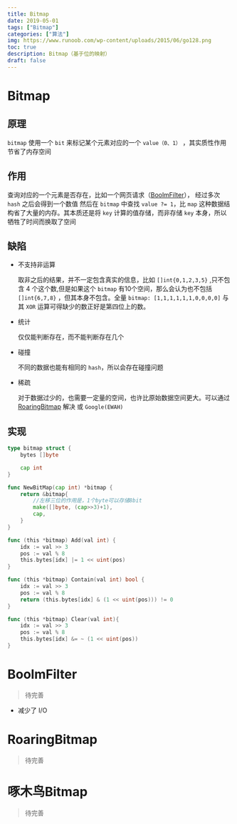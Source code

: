 ```yaml
---
title: Bitmap
date: 2019-05-01
tags: ["Bitmap"]
categories: ["算法"]
img: https://www.runoob.com/wp-content/uploads/2015/06/go128.png
toc: true
description: Bitmap（基于位的映射）
draft: false
---
```


# Bitmap

## 原理

`bitmap` 使用一个 `bit` 来标记某个元素对应的一个 `value（0、1）` ，其实质性作用节省了内存空间

## 作用

查询对应的一个元素是否存在，比如一个网页请求（[BoolmFilter](#BoolmFilter)）， 经过多次 `hash` 之后会得到一个数值 然后在 `bitmap` 中查找 `value ?= 1`，比 `map` 这种数据结构省了大量的内存。其本质还是将 `key` 计算的值存储，而非存储 `key` 本身，所以牺牲了时间而换取了空间

## 缺陷

+ 不支持非运算
    
    取非之后的结果，并不一定包含真实的信息，比如 `[]int{0,1,2,3,5}` ,只不包含 4 个这个数,但是如果这个 `bitmap` 有10个空间，那么会认为也不包括 `[]int{6,7,8}` ，但其本身不包含。全量 `bitmap: [1,1,1,1,1,1,0,0,0,0]` 与其 `XOR` 运算可得缺少的数正好是第四位上的数。

+ 统计

    仅仅能判断存在，而不能判断存在几个

+ 碰撞
    
    不同的数据也能有相同的 `hash`，所以会存在碰撞问题

+ 稀疏
    
    对于数据过少的，也需要一定量的空间，也许比原始数据空间更大。可以通过 [RoaringBitmap](#RoaringBitmap) 解决 或 `Google(EWAH)`


## 实现

```go
type bitmap struct {
	bytes []byte

	cap int
}

func NewBitMap(cap int) *bitmap {
	return &bitmap{
        //左移三位的作用是，1个byte可以存储8bit
		make([]byte, (cap>>3)+1),
		cap,
	}
}

func (this *bitmap) Add(val int) {
	idx := val >> 3
	pos := val % 8
	this.bytes[idx] |= 1 << uint(pos)
}

func (this *bitmap) Contain(val int) bool {
	idx := val >> 3
	pos := val % 8
	return (this.bytes[idx] & (1 << uint(pos))) != 0
}

func (this *bitmap) Clear(val int){
	idx := val >> 3
	pos := val % 8
    this.bytes[idx] &= ~ (1 << uint(pos))
}
```

# BoolmFilter

> 待完善

+ 减少了 I/O

# RoaringBitmap

> 待完善

# 啄木鸟Bitmap

> 待完善